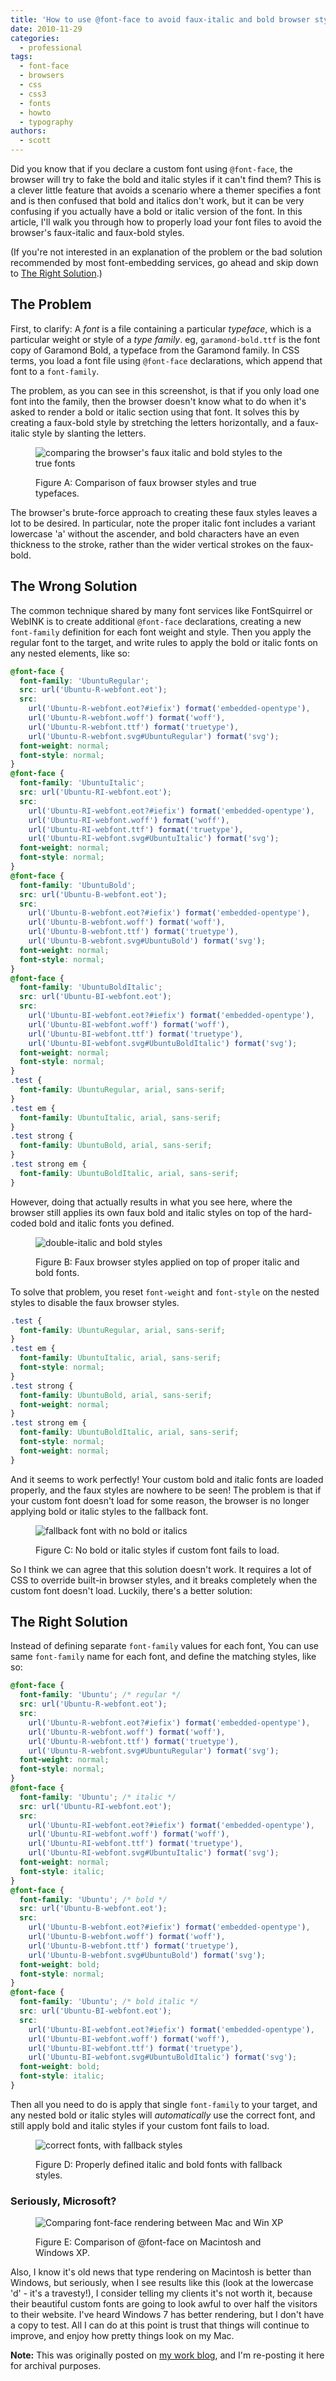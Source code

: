 ```yaml
---
title: 'How to use @font-face to avoid faux-italic and bold browser styles'
date: 2010-11-29
categories:
  - professional
tags:
  - font-face
  - browsers
  - css
  - css3
  - fonts
  - howto
  - typography
authors:
  - scott
---
```


Did you know that if you declare a custom font using `@font-face`, the browser will try to fake the bold and italic styles if it can't find them? This is a clever little feature that avoids a scenario where a themer specifies a font and is then confused that bold and italics don't work, but it can be very confusing if you actually have a bold or italic version of the font. In this article, I'll walk you through how to properly load your font files to avoid the browser's faux-italic and faux-bold styles.

(If you're not interested in an explanation of the problem or the bad solution recommended by most font-embedding services, go ahead and skip down to [The Right Solution](#skip-right-solution).)

## The Problem

First, to clarify: A _font_ is a file containing a particular _typeface_, which is a particular weight or style of a _type family_. eg, `garamond-bold.ttf` is the font copy of Garamond Bold, a typeface from the Garamond family. In CSS terms, you load a font file using `@font-face` declarations, which append that font to a `font-family`.

The problem, as you can see in this screenshot, is that if you only load one font into the family, then the browser doesn't know what to do when it's asked to render a bold or italic section using that font. It solves this by creating a faux-bold style by stretching the letters horizontally, and a faux-italic style by slanting the letters.

<figure>

![comparing the browser's faux italic and bold styles to the true fonts](/images/problem.png)

<figcaption>Figure A: Comparison of faux browser styles and true typefaces.</figcaption>
</figure>

The browser's brute-force approach to creating these faux styles leaves a lot to be desired. In particular, note the proper italic font includes a variant lowercase 'a' without the ascender, and bold characters have an even thickness to the stroke, rather than the wider vertical strokes on the faux-bold.

## The Wrong Solution

The common technique shared by many font services like FontSquirrel or WebINK is to create additional `@font-face` declarations, creating a new `font-family` definition for each font weight and style. Then you apply the regular font to the target, and write rules to apply the bold or italic fonts on any nested elements, like so:

```css
@font-face {
  font-family: 'UbuntuRegular';
  src: url('Ubuntu-R-webfont.eot');
  src:
    url('Ubuntu-R-webfont.eot?#iefix') format('embedded-opentype'),
    url('Ubuntu-R-webfont.woff') format('woff'),
    url('Ubuntu-R-webfont.ttf') format('truetype'),
    url('Ubuntu-R-webfont.svg#UbuntuRegular') format('svg');
  font-weight: normal;
  font-style: normal;
}
@font-face {
  font-family: 'UbuntuItalic';
  src: url('Ubuntu-RI-webfont.eot');
  src:
    url('Ubuntu-RI-webfont.eot?#iefix') format('embedded-opentype'),
    url('Ubuntu-RI-webfont.woff') format('woff'),
    url('Ubuntu-RI-webfont.ttf') format('truetype'),
    url('Ubuntu-RI-webfont.svg#UbuntuItalic') format('svg');
  font-weight: normal;
  font-style: normal;
}
@font-face {
  font-family: 'UbuntuBold';
  src: url('Ubuntu-B-webfont.eot');
  src:
    url('Ubuntu-B-webfont.eot?#iefix') format('embedded-opentype'),
    url('Ubuntu-B-webfont.woff') format('woff'),
    url('Ubuntu-B-webfont.ttf') format('truetype'),
    url('Ubuntu-B-webfont.svg#UbuntuBold') format('svg');
  font-weight: normal;
  font-style: normal;
}
@font-face {
  font-family: 'UbuntuBoldItalic';
  src: url('Ubuntu-BI-webfont.eot');
  src:
    url('Ubuntu-BI-webfont.eot?#iefix') format('embedded-opentype'),
    url('Ubuntu-BI-webfont.woff') format('woff'),
    url('Ubuntu-BI-webfont.ttf') format('truetype'),
    url('Ubuntu-BI-webfont.svg#UbuntuBoldItalic') format('svg');
  font-weight: normal;
  font-style: normal;
}
.test {
  font-family: UbuntuRegular, arial, sans-serif;
}
.test em {
  font-family: UbuntuItalic, arial, sans-serif;
}
.test strong {
  font-family: UbuntuBold, arial, sans-serif;
}
.test strong em {
  font-family: UbuntuBoldItalic, arial, sans-serif;
}
```

However, doing that actually results in what you see here, where the browser still applies its own faux bold and italic styles on top of the hard-coded bold and italic fonts you defined.

<figure>

![double-italic and bold styles](/images/worst.png)

<figcaption>Figure B: Faux browser styles applied on top of proper italic and bold fonts.</figcaption>
</figure>

To solve that problem, you reset `font-weight` and `font-style` on the nested styles to disable the faux browser styles.

```css
.test {
  font-family: UbuntuRegular, arial, sans-serif;
}
.test em {
  font-family: UbuntuItalic, arial, sans-serif;
  font-style: normal;
}
.test strong {
  font-family: UbuntuBold, arial, sans-serif;
  font-weight: normal;
}
.test strong em {
  font-family: UbuntuBoldItalic, arial, sans-serif;
  font-style: normal;
  font-weight: normal;
}
```

And it seems to work perfectly! Your custom bold and italic fonts are loaded properly, and the faux styles are nowhere to be seen! The problem is that if your custom font doesn't load for some reason, the browser is no longer applying bold or italic styles to the fallback font.

<figure>

![fallback font with no bold or italics](/images/wrong.png)

<figcaption>Figure C: No bold or italic styles if custom font fails to load.</figcaption>
</figure>

So I think we can agree that this solution doesn't work. It requires a lot of CSS to override built-in browser styles, and it breaks completely when the custom font doesn't load. Luckily, there's a better solution:

## The Right Solution

Instead of defining separate `font-family` values for each font, You can use same `font-family` name for each font, and define the matching styles, like so:

```css
@font-face {
  font-family: 'Ubuntu'; /* regular */
  src: url('Ubuntu-R-webfont.eot');
  src:
    url('Ubuntu-R-webfont.eot?#iefix') format('embedded-opentype'),
    url('Ubuntu-R-webfont.woff') format('woff'),
    url('Ubuntu-R-webfont.ttf') format('truetype'),
    url('Ubuntu-R-webfont.svg#UbuntuRegular') format('svg');
  font-weight: normal;
  font-style: normal;
}
@font-face {
  font-family: 'Ubuntu'; /* italic */
  src: url('Ubuntu-RI-webfont.eot');
  src:
    url('Ubuntu-RI-webfont.eot?#iefix') format('embedded-opentype'),
    url('Ubuntu-RI-webfont.woff') format('woff'),
    url('Ubuntu-RI-webfont.ttf') format('truetype'),
    url('Ubuntu-RI-webfont.svg#UbuntuItalic') format('svg');
  font-weight: normal;
  font-style: italic;
}
@font-face {
  font-family: 'Ubuntu'; /* bold */
  src: url('Ubuntu-B-webfont.eot');
  src:
    url('Ubuntu-B-webfont.eot?#iefix') format('embedded-opentype'),
    url('Ubuntu-B-webfont.woff') format('woff'),
    url('Ubuntu-B-webfont.ttf') format('truetype'),
    url('Ubuntu-B-webfont.svg#UbuntuBold') format('svg');
  font-weight: bold;
  font-style: normal;
}
@font-face {
  font-family: 'Ubuntu'; /* bold italic */
  src: url('Ubuntu-BI-webfont.eot');
  src:
    url('Ubuntu-BI-webfont.eot?#iefix') format('embedded-opentype'),
    url('Ubuntu-BI-webfont.woff') format('woff'),
    url('Ubuntu-BI-webfont.ttf') format('truetype'),
    url('Ubuntu-BI-webfont.svg#UbuntuBoldItalic') format('svg');
  font-weight: bold;
  font-style: italic;
}
```

Then all you need to do is apply that single `font-family` to your target, and any nested bold or italic styles will _automatically_ use the correct font, and still apply bold and italic styles if your custom font fails to load.

<figure>

![correct fonts, with fallback styles](/images/right.png)

<figcaption>Figure D: Properly defined italic and bold fonts with fallback styles.</figcaption>
</figure>

### Seriously, Microsoft?

<figure>

![Comparing font-face rendering between Mac and Win XP](/images/font-face-comparison.png)

<figcaption>Figure E: Comparison of @font-face on Macintosh and Windows XP.</figcaption>
</figure>

Also, I know it's old news that type rendering on Macintosh is better than Windows, but seriously, when I see results like this (look at the lowercase 'd' - it's a travesty!), I consider telling my clients it's not worth it, because their beautiful custom fonts are going to look awful to over half the visitors to their website. I've heard Windows 7 has better rendering, but I don't have a copy to test. All I can do at this point is trust that things will continue to improve, and enjoy how pretty things look on my Mac.

**Note:** This was originally posted on [my work blog](http://metaltoad.com/blog/scott), and I'm re-posting it here for archival purposes.
